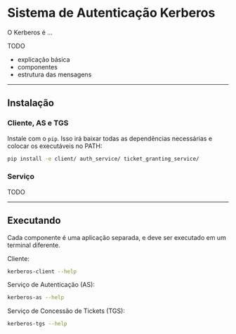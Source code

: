 # Sistema de Autenticação Kerberos

O Kerberos é ...

TODO
- explicação básica
- componentes
- estrutura das mensagens

---

## Instalação

### Cliente, AS e TGS

Instale com o ```pip```. Isso irá baixar todas as dependências necessárias e colocar os executáveis no PATH:

```sh
pip install -e client/ auth_service/ ticket_granting_service/
```

### Serviço

TODO

---

## Executando

Cada componente é uma aplicação separada, e deve ser executado em um terminal diferente.

Cliente:

```sh
kerberos-client --help
```

Serviço de Autenticação (AS):

```sh
kerberos-as --help
```

Serviço de Concessão de Tickets (TGS):
```sh
kerberos-tgs --help
```
